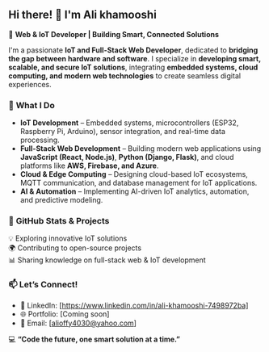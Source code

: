 ## Hi there! 👋 I'm Ali khamooshi 

🚀 **Web & IoT Developer | Building Smart, Connected Solutions**  

I'm a passionate **IoT and Full-Stack Web Developer**, dedicated to **bridging the gap between hardware and software**. I specialize in **developing smart, scalable, and secure IoT solutions**, integrating **embedded systems, cloud computing, and modern web technologies** to create seamless digital experiences.  

### 🔹 **What I Do**  
- **IoT Development** – Embedded systems, microcontrollers (ESP32, Raspberry Pi, Arduino), sensor integration, and real-time data processing.  
- **Full-Stack Web Development** – Building modern web applications using **JavaScript (React, Node.js)**, **Python (Django, Flask)**, and cloud platforms like **AWS, Firebase, and Azure**.  
- **Cloud & Edge Computing** – Designing cloud-based IoT ecosystems, MQTT communication, and database management for IoT applications.  
- **AI & Automation** – Implementing AI-driven IoT analytics, automation, and predictive modeling.  

### 📌 **GitHub Stats & Projects**  
💡 Exploring innovative IoT solutions  
🌍 Contributing to open-source projects  
📊 Sharing knowledge on full-stack web & IoT development  

### 📫 **Let’s Connect!**  
- 💼 LinkedIn: [https://www.linkedin.com/in/ali-khamooshi-7498972ba]
- 🌐 Portfolio: [Coming soon]
- 📧 Email: [alioffy4030@yahoo.com]  

💻 **“Code the future, one smart solution at a time.”**  
